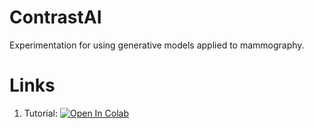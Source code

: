 # ContrastAI
Experimentation for using generative models applied to mammography.

# Links

01. Tutorial: [![Open In Colab](https://colab.research.google.com/assets/colab-badge.svg)](https://colab.research.google.com/github/bouncybutton/contrast-ai/blob/master/notebooks/tutorial.ipynb)

